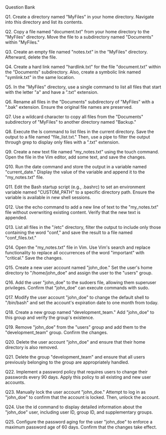 Question Bank

Q1. 	Create a directory named "MyFiles" in your home directory. Navigate into this directory and list its contents.

Q2. 	Copy a file named "document.txt" from your home directory to the "MyFiles" directory. Move the file to a subdirectory named "Documents" within "MyFiles."

Q3. 	Create an empty file named "notes.txt" in the "MyFiles" directory. Afterward, delete the file.

Q4. 	Create a hard link named "hardlink.txt" for the file "document.txt" within the "Documents" subdirectory. Also, create a symbolic link named "symlink.txt" in the same location.

Q5. 	In the "MyFiles" directory, use a single command to list all files that start with the letter "a" and have a ".txt" extension.

Q6. 	Rename all files in the "Documents" subdirectory of "MyFiles" with a ".bak" extension. Ensure the original file names are preserved.

Q7. 	Use a wildcard character to copy all files from the "Documents" subdirectory of "MyFiles" to another directory named "Backup."

Q8. 	Execute the ls command to list files in the current directory. Save the output to a file named "file_list.txt." Then, use a pipe to filter the output through grep to display only files with a ".txt" extension.

Q9. 	Create a new text file named "my_notes.txt" using the touch command. Open the file in the Vim editor, add some text, and save the changes.

Q10. 	Run the date command and store the output in a variable named "current_date." Display the value of the variable and append it to the "my_notes.txt" file.

Q11. 	Edit the Bash startup script (e.g., .bashrc) to set an environment variable named "CUSTOM_PATH" to a specific directory path. Ensure the variable is available in new shell sessions.

Q12. 	Use the echo command to add a new line of text to the "my_notes.txt" file without overwriting existing content. Verify that the new text is appended.

Q13. 	List all files in the "/etc" directory, filter the output to include only those containing the word "conf," and save the result to a file named "conf_files.txt."

Q14. 	Open the "my_notes.txt" file in Vim. Use Vim's search and replace functionality to replace all occurrences of the word "important" with "critical." Save the changes.

Q15. 	Create a new user account named "john_doe." Set the user's home directory to "/home/john_doe" and assign the user to the "users" group.

Q16. 	Add the user "john_doe" to the sudoers file, allowing them superuser privileges. Confirm that "john_doe" can execute commands with sudo.

Q17. 	Modify the user account "john_doe" to change the default shell to "/bin/bash" and set the account's expiration date to one month from today.

Q18. 	Create a new group named "development_team." Add "john_doe" to this group and verify the group's existence.

Q19.	Remove "john_doe" from the "users" group and add them to the "development_team" group. Confirm the changes.

Q20. 	Delete the user account "john_doe" and ensure that their home directory is also removed.

Q21. 	Delete the group "development_team" and ensure that all users previously belonging to the group are appropriately handled.

Q22. 	Implement a password policy that requires users to change their passwords every 90 days. Apply this policy to all existing and new user accounts.

Q23. 	Manually lock the user account "john_doe." Attempt to log in as "john_doe" to confirm that the account is locked. Then, unlock the account.

Q24. 	Use the id command to display detailed information about the "john_doe" user, including user ID, group ID, and supplementary groups.

Q25. 	Configure the password aging for the user "john_doe" to enforce a maximum password age of 60 days. Confirm that the changes take effect.

